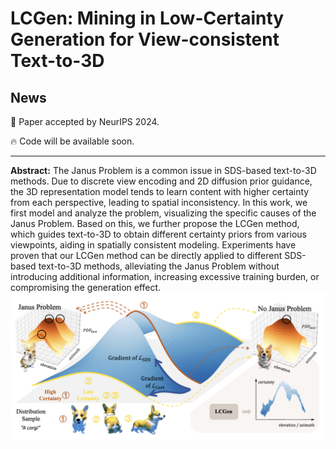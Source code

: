 # LCGen: Mining in Low-Certainty Generation for View-consistent Text-to-3D

## News

📄 Paper accepted by NeurIPS 2024.

🔥 Code will be available soon.

---

**Abstract:** The Janus Problem is a common issue in SDS-based text-to-3D methods. Due to discrete view encoding and 2D diffusion prior guidance, the 3D representation model tends to learn content with higher certainty from each perspective, leading to spatial inconsistency. In this work, we first model and analyze the problem, visualizing the specific causes of the Janus Problem. Based on this, we further propose the LCGen method, which guides text-to-3D to obtain different certainty priors from various viewpoints, aiding in spatially consistent modeling. Experiments have proven that our LCGen method can be directly applied to different SDS-based text-to-3D methods, alleviating the Janus Problem without introducing additional information, increasing excessive training burden, or compromising the generation effect.
![fig_intro](fig_intro.png)

